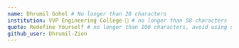```yaml
---
name: Dhrumil Gohel # No longer than 28 characters
institution: VVP Engineering College 🚩 # no longer than 58 characters
quote: Redefine Yourself # no longer than 100 characters, avoid using quotes(") to guarantee the format remains the same.
github_user: Dhrumil-Zion
---
```

